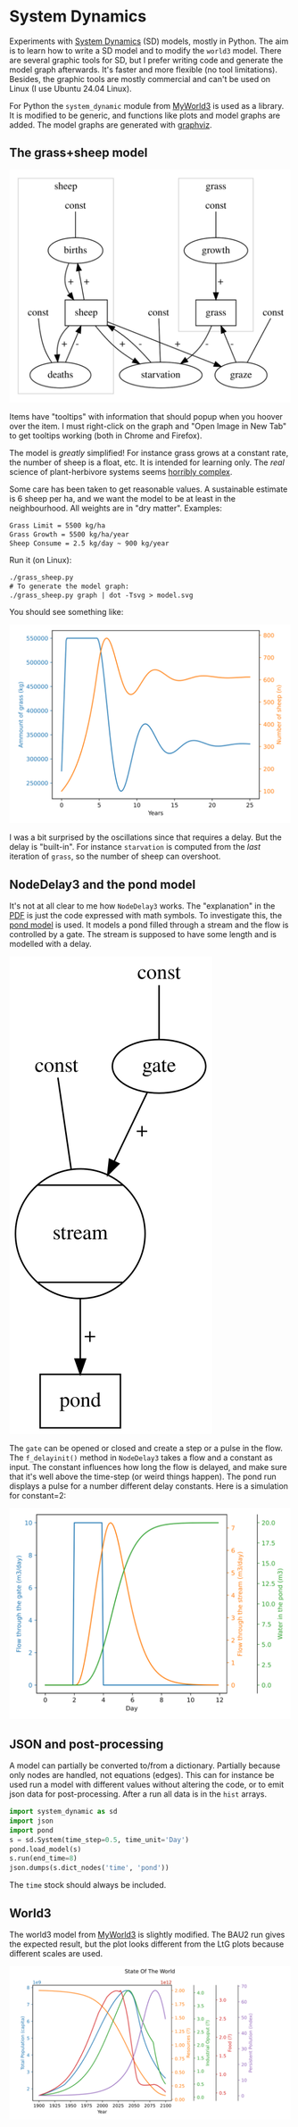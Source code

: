 # System Dynamics

Experiments with [System Dynamics](
https://en.wikipedia.org/wiki/System_dynamics) (SD) models, mostly in
Python. The aim is to learn how to write a SD model and to modify the
`world3` model.  There are several graphic tools for SD, but I prefer
writing code and generate the model graph afterwards. It's faster and
more flexible (no tool limitations). Besides, the graphic tools are
mostly commercial and can't be used on Linux (I use Ubuntu 24.04
Linux).

For Python the `system_dynamic` module from
[MyWorld3](https://github.com/Juji29/MyWorld3) is used as a
library. It is modified to be generic, and functions like plots and
model graphs are added. The model graphs are generated with
[graphviz](https://graphviz.org/).


## The grass+sheep model

<img src="grass+sheep.svg" />

Items have "tooltips" with information that should popup when you
hoover over the item. I must right-click on the graph and "Open Image
in New Tab" to get tooltips working (both in Chrome and Firefox).

The model is *greatly* simplified! For instance grass grows at a
constant rate, the number of sheep is a float, etc. It is intended for
learning only. The *real* science of plant-herbivore systems seems
[horribly complex](http://www.google.com/search?q=system+dynamics+herbivore).

Some care has been taken to get reasonable values. A sustainable
estimate is 6 sheep per ha, and we want the model to be at least in
the neighbourhood. All weights are in "dry matter". Examples:

```
Grass Limit = 5500 kg/ha
Grass Growth = 5500 kg/ha/year
Sheep Consume = 2.5 kg/day ~ 900 kg/year
```

Run it (on Linux):
```
./grass_sheep.py
# To generate the model graph:
./grass_sheep.py graph | dot -Tsvg > model.svg
```
You should see something like:

<img src="plot_grass+sheep.svg" />

I was a bit surprised by the oscillations since that requires a
delay. But the delay is "built-in". For instance `starvation` is
computed from the *last* iteration of `grass`, so the number of sheep
can overshoot.

## NodeDelay3 and the pond model

It's not at all clear to me how `NodeDelay3` works. The "explanation" in the
[PDF](https://github.com/Juji29/MyWorld3/blob/master/MyWorld3%20Equations%20and%20Explanations.pdf)
is just the code expressed with math symbols. To investigate this, the
[pond model](pond.py) is used. It models a pond filled through a
stream and the flow is controlled by a gate. The stream is supposed to
have some length and is modelled with a delay.

<img src="pond.svg" />

The `gate` can be opened or closed and create a step or a pulse in the
flow. The `f_delayinit()` method in `NodeDelay3` takes a flow and a
constant as input. The constant influences how long the flow is
delayed, and make sure that it's well above the time-step (or weird
things happen).  The pond run displays a pulse for a number different
delay constants. Here is a simulation for constant=2:

<img src="plot_pond_pulse.svg" />


## JSON and post-processing

A model can partially be converted to/from a dictionary. Partially
because only nodes are handled, not equations (edges). This can for
instance be used run a model with different values without altering
the code, or to emit json data for post-processing. After a run all
data is in the `hist` arrays.

```python
import system_dynamic as sd
import json
import pond
s = sd.System(time_step=0.5, time_unit='Day')
pond.load_model(s)
s.run(end_time=8)
json.dumps(s.dict_nodes('time', 'pond'))
```

The `time` stock should always be included.

## World3

The world3 model from [MyWorld3](https://github.com/Juji29/MyWorld3)
is slightly modified. The BAU2 run gives the expected result, but the
plot looks different from the LtG plots because different scales are
used.

<img src="plot_bau2.svg" />

